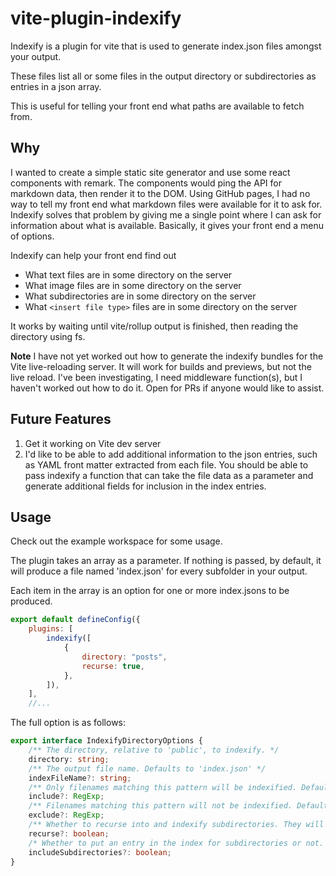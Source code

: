 # vite-plugin-indexify

Indexify is a plugin for vite that is used to generate index.json files amongst your output.

These files list all or some files in the output directory or subdirectories as entries in a json array.

This is useful for telling your front end what paths are available to fetch from.

## Why

I wanted to create a simple static site generator and use some react components with remark. The components would ping the API for markdown data, then render it to the DOM. Using GitHub pages, I had no way to tell my front end what markdown files were available for it to ask for. Indexify solves that problem by giving me a single point where I can ask for information about what is available. Basically, it gives your front end a menu of options.

Indexify can help your front end find out
- What text files are in some directory on the server
- What image files are in some directory on the server
- What subdirectories are in some directory on the server
- What `<insert file type>` files are in some directory on the server

It works by waiting until vite/rollup output is finished, then reading the directory using fs. 

**Note** I have not yet worked out how to generate the indexify bundles for the Vite live-reloading server. It will work for builds and previews, but not the live reload. I've been investigating, I need middleware function(s), but I haven't worked out how to do it. Open for PRs if anyone would like to assist.

## Future Features

1. Get it working on Vite dev server
2. I'd like to be able to add additional information to the json entries, such as YAML front matter extracted from each file. You should be able to pass indexify a function that can take the file data as a parameter and generate additional fields for inclusion in the index entries.

## Usage

Check out the example workspace for some usage.

The plugin takes an array as a parameter. If nothing is passed, by default, it will produce a file named 'index.json' for every subfolder in your output. 

Each item in the array is an option for one or more index.jsons to be produced.

```js
export default defineConfig({
	plugins: [
		indexify([
            {
                directory: "posts",
                recurse: true,
            },
        ]),
	],
    //...
```

The full option is as follows:

```ts
export interface IndexifyDirectoryOptions {
	/** The directory, relative to 'public', to indexify. */
	directory: string;
	/** The output file name. Defaults to 'index.json' */
	indexFileName?: string;
	/** Only filenames matching this pattern will be indexified. Defaults to all. */
	include?: RegExp;
	/** Filenames matching this pattern will not be indexified. Defaults to none. */
	exclude?: RegExp;
	/** Whether to recurse into and indexify subdirectories. They will have the same indexFileName. */
	recurse?: boolean;
	/* Whether to put an entry in the index for subdirectories or not. */
	includeSubdirectories?: boolean;
}
```









